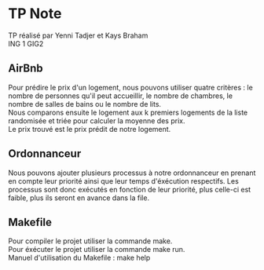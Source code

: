 # TP Note
TP réalisé par Yenni Tadjer et Kays Braham  
ING 1 GIG2

## AirBnb

Pour prédire le prix d'un logement, nous pouvons utiliser quatre critères : le nombre de personnes qu'il peut accueillir, le nombre de chambres, le nombre de salles de bains ou le nombre de lits.  
Nous comparons ensuite le logement aux k premiers logements de la liste randomisée et triée pour calculer la moyenne des prix.  
Le prix trouvé est le prix prédit de notre logement.

## Ordonnanceur

Nous pouvons ajouter plusieurs processus à notre ordonnanceur en prenant en compte leur priorité ainsi que leur temps d'éxécution respectifs.
Les processus sont donc exécutés en fonction de leur priorité, plus celle-ci est faible, plus ils seront en avance dans la file.

## Makefile

Pour compiler le projet utiliser la commande make.  
Pour éxécuter le projet utiliser la commande make run.  
Manuel d'utilisation du Makefile : make help
